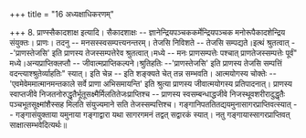 +++
title = "16 अध्यक्षाधिकरणम्"

+++
8. प्राण्स्सैकादशाक्ष इत्यादि। सैकादशाक्षः -- ज्ञानेन्द्रियपञ्चककर्मेन्द्रियपञ्चक मनोरूपैकादशेन्द्रिय संयुक्तः। प्राणः। तदनु -- मनसस्स्वसम्पत्त्यनन्तरम्। तेजसि निविशते -- तेजसि सम्पद्यते।इत्थं श्रुतत्वात् --'प्राणस्तेजसि' इति प्राणस्य तेजस्सम्पत्तेरेव श्रुतत्वात्।मध्ये -- मनः प्राणसम्पत्तेः पश्चात् प्राणतेजस्सम्पत्तेः पूर्वं" मध्ये।अन्यप्राप्तिक्लप्तौ -- जीवात्मप्राप्तिकल्पने।श्रुतिहतिः --'प्राणस्तेजसि' इति प्राणस्य तेजसि सम्पत्तिं वदन्त्याश्श्रुतेर्व्याहतिः" स्यात्। इति चेन्न -- इति शङ्क्यते चेत् तन्न सम्भवति। आत्मयोगस्य चोक्तेः --'एवमेवेममात्मानमन्तकाले सर्वे प्राणा अभिसमायन्ति' इति श्रुत्या प्राणस्य जीवात्मयोगस्य प्रतिपादनात्। प्राणस्य स्वाप्तजीवे निजतनोरुद्धृतैर्भूतूसक्ष्मैर्मिलतितेजःप्राप्तिश्च -- प्राणस्य स्वसम्बन्धाद्धजीवे निजस्थूवशरीरादुद्धृतैः पञ्चभूतसूक्ष्मांशैस्सह मिलति संयुज्यमाने सति तेजस्सम्पत्तिश्च। गङ्गानिपततितद्ययमुनासागरप्राप्तिवत्स्यात् -- गङ्गासंयुक्ताया यमुनाया गङ्गाद्वारा यथा सागरगमनं तद्वत् सद्वारकं स्यात्। नतु गङ्गायास्सागरप्राप्तिवत् साक्षात्सम्भवेदित्यर्थः॥